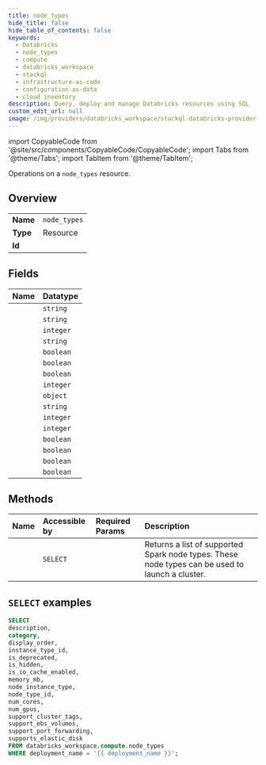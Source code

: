 ```yaml
---
title: node_types
hide_title: false
hide_table_of_contents: false
keywords:
  - Databricks
  - node_types
  - compute
  - databricks_workspace
  - stackql
  - infrastructure-as-code
  - configuration-as-data
  - cloud inventory
description: Query, deploy and manage Databricks resources using SQL
custom_edit_url: null
image: /img/providers/databricks_workspace/stackql-databricks-provider-featured-image.png
---
```


import CopyableCode from '@site/src/components/CopyableCode/CopyableCode';
import Tabs from '@theme/Tabs';
import TabItem from '@theme/TabItem';

Operations on a <code>node_types</code> resource.  

## Overview
<table><tbody>
<tr><td><b>Name</b></td><td><code>node_types</code></td></tr>
<tr><td><b>Type</b></td><td>Resource</td></tr>
<tr><td><b>Id</b></td><td><CopyableCode code="databricks_workspace.compute.node_types" /></td></tr>
</tbody></table>

## Fields
| Name | Datatype |
|:-----|:---------|
| <CopyableCode code="description" /> | `string` |
| <CopyableCode code="category" /> | `string` |
| <CopyableCode code="display_order" /> | `integer` |
| <CopyableCode code="instance_type_id" /> | `string` |
| <CopyableCode code="is_deprecated" /> | `boolean` |
| <CopyableCode code="is_hidden" /> | `boolean` |
| <CopyableCode code="is_io_cache_enabled" /> | `boolean` |
| <CopyableCode code="memory_mb" /> | `integer` |
| <CopyableCode code="node_instance_type" /> | `object` |
| <CopyableCode code="node_type_id" /> | `string` |
| <CopyableCode code="num_cores" /> | `integer` |
| <CopyableCode code="num_gpus" /> | `integer` |
| <CopyableCode code="support_cluster_tags" /> | `boolean` |
| <CopyableCode code="support_ebs_volumes" /> | `boolean` |
| <CopyableCode code="support_port_forwarding" /> | `boolean` |
| <CopyableCode code="supports_elastic_disk" /> | `boolean` |

## Methods
| Name | Accessible by | Required Params | Description |
|:-----|:--------------|:----------------|:------------|
| <CopyableCode code="listnodetypes" /> | `SELECT` | <CopyableCode code="deployment_name" /> | Returns a list of supported Spark node types. These node types can be used to launch a cluster. |

## `SELECT` examples

```sql
SELECT
description,
category,
display_order,
instance_type_id,
is_deprecated,
is_hidden,
is_io_cache_enabled,
memory_mb,
node_instance_type,
node_type_id,
num_cores,
num_gpus,
support_cluster_tags,
support_ebs_volumes,
support_port_forwarding,
supports_elastic_disk
FROM databricks_workspace.compute.node_types
WHERE deployment_name = '{{ deployment_name }}';
```

